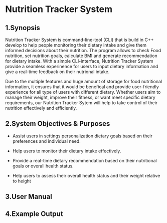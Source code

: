 # **Nutrition Tracker System**

## 1.Synopsis

Nutrition Tracker System is command-line-tool (CLI) that is build in C++ develop to help people monitoring their dietary intake and give them informed decisions about their nutrition. The program allows to check Food nutrition, set nutrition goals, calculate BMI and generate recommendation for dietary intake. With a simple CLI-interface, Nutrition Tracker System provide a seamless experinence for users to input dietary information and give a real-time feedback on their nutrional intake. 

Due to the multiple features and huge amount of storage for food nutritional information, it ensures that it would be benefical and provide user-friendly experience for all type of users with different dietary. Whether users aim to manage their weight, improve their fitness, or want meet specific dietary requirements, our Nutrition Tracker Sytem will help to take control of their nutrition effectively and efficiently.

## 2.System Objectives & Purposes


* Assist users in settings personalization dietary goals based on their preferences and individual need.

* Help users to monitor their dietary intake effectively.

* Provide a real-time dietary recommendation based on their nutritional goals or overall health status.

* Help users to assess their overall health status and their weight relative to height


## 3.User Manual

## 4.Example Output


 